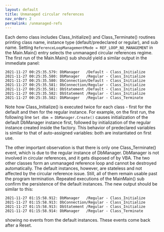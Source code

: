```yaml
---
layout: default
title: Unmanaged circular references
nav_order: 2
permalink: /unmanaged-refs
---
```



Each demo class includes Class_Initialize() and Class_Terminate() routines printing class name, instance type (default/predeclared or regular), and sub name. Setting `ReferenceLoopManagementMode = REF_LOOP_NO_MANAGEMENT` in the Main.Main() entry selects the unmanaged circular references regime. The first run of the Main.Main() sub should yield a similar output in the immediate panel:

```
2021-11-27 00:25:35.579: DbManager   /Default - Class_Initialize
2021-11-27 00:25:35.580: DbManager   /Regular - Class_Initialize
2021-11-27 00:25:35.580: DbConnection/Default - Class_Initialize
2021-11-27 00:25:35.581: DbConnection/Regular - Class_Initialize
2021-11-27 00:25:35.581: DbStatement /Default - Class_Initialize
2021-11-27 00:25:35.582: DbStatement /Regular - Class_Initialize
2021-11-27 00:25:35.582: DbManager   /Regular - Class_Terminate
```

Note how Class_Initialize() is executed twice for each class - first for the default and then for the regular instance. For example, on the first run, the following line `Set dbm = DbManager.Create()` causes initialization of the default DbManager instance first, followed by initialization of the regular instance created inside the factory. This behavior of predeclared variables is similar to that of auto-assigned variables: both are instantiated on first use. 

The other important observation is that there is only one Class_Terminate() event, which is due to the regular instance of DbManager. DbManager is not involved in circular references, and it gets disposed of by VBA. The two other classes form an unmanaged reference loop and cannot be destroyed automatically. The default instances, however, are stateless and not affected by the circular reference issue. Still, all of them remain usable past the program termination. Repeated executions of the MainMain() sub confirm the persistence of the default instances. The new output should be similar to this:

```
2021-11-27 01:15:58.912: DbManager   /Regular - Class_Initialize
2021-11-27 01:15:58.913: DbConnection/Regular - Class_Initialize
2021-11-27 01:15:58.913: DbStatement /Regular - Class_Initialize
2021-11-27 01:15:58.914: DbManager   /Regular - Class_Terminate
```

showing no events from the default instances. These events come back after a Reset.
